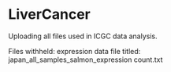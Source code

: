 # LiverCancer
Uploading all files used in ICGC data analysis. 

Files withheld: expression data file titled: japan_all_samples_salmon_expression count.txt

